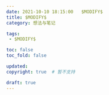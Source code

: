 ```yaml
---
date: 2021-10-10 18:15:00   $MODIFY$
title: $MODIFY$
category: 想法与笔记

tags: 
 - $MODIFY$

toc: false
toc_fold: false

updated: 
copyright: true  # 暂不支持

draft: true
---
```


<!--
=== Overview ===



================
-->



<!--more-->




